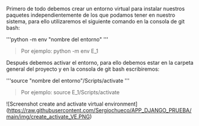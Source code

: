 Primero de todo debemos crear un entorno virtual para instalar nuestros paquetes independientemente de los que podamos tener en nuestro sistema, para ello utilizaremos el siguiente comando en la consola de git bash:

'''python -m env "nombre del entorno" '''
> Por ejemplo: python -m env E_1

Después debemos activar el entorno, para ello debemos estar en la carpeta general del proyecto y en la consola de git bash escribiremos:

'''source "nombre del entorno"/Scripts/activate '''
> Por ejemplo: source E_1/Scripts/activate

![Screenshot create and activate virtual environment]
(https://raw.githubusercontent.com/Sergiochueco/APP_DJANGO_PRUEBA/main/img/create_activate_VE.PNG)
